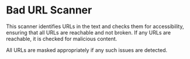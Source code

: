 # Bad URL Scanner

This scanner identifies URLs in the text and checks them for accessibility, ensuring that all URLs are reachable and not broken.
If any URLs are reachable, it is checked for malicious content.

All URLs are masked appropriately if any such issues are detected.